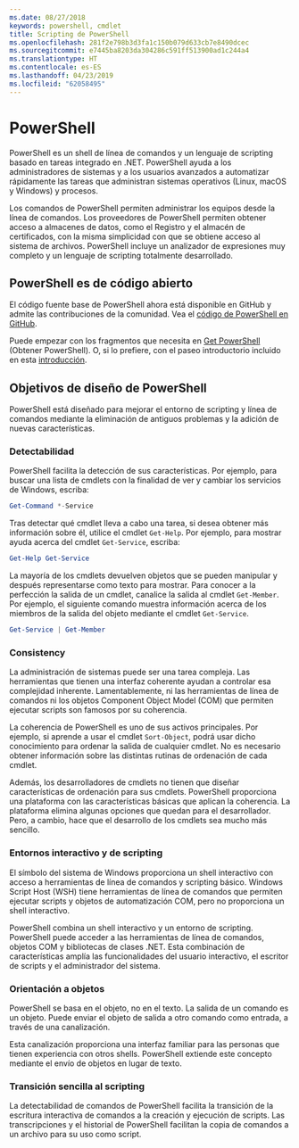 ```yaml
---
ms.date: 08/27/2018
keywords: powershell, cmdlet
title: Scripting de PowerShell
ms.openlocfilehash: 281f2e798b3d3fa1c150b079d633cb7e8490dcec
ms.sourcegitcommit: e7445ba8203da304286c591ff513900ad1c244a4
ms.translationtype: HT
ms.contentlocale: es-ES
ms.lasthandoff: 04/23/2019
ms.locfileid: "62058495"
---
```

# <a name="powershell"></a>PowerShell

PowerShell es un shell de línea de comandos y un lenguaje de scripting basado en tareas integrado en .NET.
PowerShell ayuda a los administradores de sistemas y a los usuarios avanzados a automatizar rápidamente las tareas que administran sistemas operativos (Linux, macOS y Windows) y procesos.

Los comandos de PowerShell permiten administrar los equipos desde la línea de comandos. Los proveedores de PowerShell permiten obtener acceso a almacenes de datos, como el Registro y el almacén de certificados, con la misma simplicidad con que se obtiene acceso al sistema de archivos. PowerShell incluye un analizador de expresiones muy completo y un lenguaje de scripting totalmente desarrollado.

## <a name="powershell-is-open-source"></a>PowerShell es de código abierto

El código fuente base de PowerShell ahora está disponible en GitHub y admite las contribuciones de la comunidad.
Vea el [código de PowerShell en GitHub](https://github.com/powershell/powershell).

Puede empezar con los fragmentos que necesita en [Get PowerShell](https://github.com/PowerShell/PowerShell#get-powershell) (Obtener PowerShell).
O, si lo prefiere, con el paseo introductorio incluido en esta [introducción](https://github.com/PowerShell/PowerShell/blob/master/docs/learning-powershell).

## <a name="powershell-design-goals"></a>Objetivos de diseño de PowerShell

PowerShell está diseñado para mejorar el entorno de scripting y línea de comandos mediante la eliminación de antiguos problemas y la adición de nuevas características.

### <a name="discoverability"></a>Detectabilidad

PowerShell facilita la detección de sus características. Por ejemplo, para buscar una lista de cmdlets con la finalidad de ver y cambiar los servicios de Windows, escriba:

```powershell
Get-Command *-Service
```

Tras detectar qué cmdlet lleva a cabo una tarea, si desea obtener más información sobre él, utilice el cmdlet `Get-Help`. Por ejemplo, para mostrar ayuda acerca del cmdlet `Get-Service`, escriba:

```powershell
Get-Help Get-Service
```

La mayoría de los cmdlets devuelven objetos que se pueden manipular y después representarse como texto para mostrar. Para conocer a la perfección la salida de un cmdlet, canalice la salida al cmdlet `Get-Member`. Por ejemplo, el siguiente comando muestra información acerca de los miembros de la salida del objeto mediante el cmdlet `Get-Service`.

```powershell
Get-Service | Get-Member
```

### <a name="consistency"></a>Consistency

La administración de sistemas puede ser una tarea compleja. Las herramientas que tienen una interfaz coherente ayudan a controlar esa complejidad inherente. Lamentablemente, ni las herramientas de línea de comandos ni los objetos Component Object Model (COM) que permiten ejecutar scripts son famosos por su coherencia.

La coherencia de PowerShell es uno de sus activos principales. Por ejemplo, si aprende a usar el cmdlet `Sort-Object`, podrá usar dicho conocimiento para ordenar la salida de cualquier cmdlet. No es necesario obtener información sobre las distintas rutinas de ordenación de cada cmdlet.

Además, los desarrolladores de cmdlets no tienen que diseñar características de ordenación para sus cmdlets. PowerShell proporciona una plataforma con las características básicas que aplican la coherencia. La plataforma elimina algunas opciones que quedan para el desarrollador. Pero, a cambio, hace que el desarrollo de los cmdlets sea mucho más sencillo.

### <a name="interactive-and-scripting-environments"></a>Entornos interactivo y de scripting

El símbolo del sistema de Windows proporciona un shell interactivo con acceso a herramientas de línea de comandos y scripting básico. Windows Script Host (WSH) tiene herramientas de línea de comandos que permiten ejecutar scripts y objetos de automatización COM, pero no proporciona un shell interactivo.

PowerShell combina un shell interactivo y un entorno de scripting. PowerShell puede acceder a las herramientas de línea de comandos, objetos COM y bibliotecas de clases .NET. Esta combinación de características amplía las funcionalidades del usuario interactivo, el escritor de scripts y el administrador del sistema.

### <a name="object-orientation"></a>Orientación a objetos

PowerShell se basa en el objeto, no en el texto. La salida de un comando es un objeto. Puede enviar el objeto de salida a otro comando como entrada, a través de una canalización.

Esta canalización proporciona una interfaz familiar para las personas que tienen experiencia con otros shells. PowerShell extiende este concepto mediante el envío de objetos en lugar de texto.

### <a name="easy-transition-to-scripting"></a>Transición sencilla al scripting

La detectabilidad de comandos de PowerShell facilita la transición de la escritura interactiva de comandos a la creación y ejecución de scripts. Las transcripciones y el historial de PowerShell facilitan la copia de comandos a un archivo para su uso como script.
